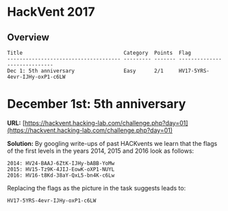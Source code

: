 # HackVent 2017

## Overview

```
Title                                 Category  Points  Flag
------------------------------------- --------- ------- -----------------------------
Dec 1: 5th anniversary                Easy      2/1     HV17-5YRS-4evr-IJHy-oxP1-c6LW
```

# December 1st: **5th anniversary**

**URL:**
[https://hackvent.hacking-lab.com/challenge.php?day=01](https://hackvent.hacking-lab.com/challenge.php?day=01)

**Solution:**
By googling write-ups of past HACKvents we learn that the flags of the first
levels in the years 2014, 2015 and 2016 look as follows:
```
2014: HV24-BAAJ-6ZtK-IJHy-bABB-YoMw
2015: HV15-Tz9K-4JIJ-EowK-oXP1-NUYL
2016: HV16-t8Kd-38aY-QxL5-bn4K-c6Lw
```

Replacing the flags as the picture in the task suggests leads to:

```
HV17-5YRS-4evr-IJHy-oxP1-c6LW
```

